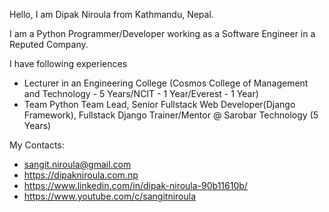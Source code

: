 Hello, I am Dipak Niroula from Kathmandu, Nepal.

I am a Python Programmer/Developer working as a Software Engineer in a Reputed Company. 

I have following experiences
  * Lecturer in an Engineering College (Cosmos College of Management and Technology - 5 Years/NCIT - 1 Year/Everest - 1 Year)
  * Team Python Team Lead, Senior Fullstack Web Developer(Django Framework), Fullstack Django Trainer/Mentor @ Sarobar Technology (5 Years)

My Contacts:
  * sangit.niroula@gmail.com
  * https://dipakniroula.com.np
  * https://www.linkedin.com/in/dipak-niroula-90b11610b/
  * https://www.youtube.com/c/sangitniroula
